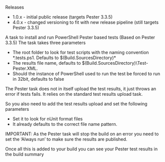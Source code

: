 Releases
- 1.0.x - initial public release (targets Pester 3.3.5)
- 4.0.x - changed versioning to fit with new release pipeline (still targets Pester 3.3.5)

A task to install and run PowerShell Pester based tests (Based on Pester 3.3.5)
The task takes three parameters 

- The root folder to look for test scripts with the naming convention  *.tests.ps1. Defaults to $(Build.SourcesDirectory)\*
- The results file name, defaults to $(Build.SourcesDirectory)\Test-Pester.XML. 
- Should the instance of PowerShell used to run the test be forced to run in 32bit, defaults to false

The Pester task does not in itself upload the test results, it just throws an error if tests fails. It relies on the standard test results upload task. 

So you also need to add the test results upload and set the following parameters

- Set it to look for nUnit format files
- It already defaults to the correct file name pattern.

IMPORTANT: As the Pester task will stop the build on an error you need to set the ‘Always run’ to make sure the results are published.

Once all this is added to your build you can see your Pester test results in the build summary